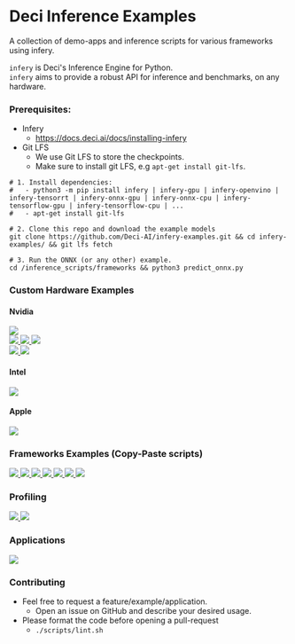 # Deci Inference Examples

A collection of demo-apps and inference scripts for various frameworks using infery.

`infery` is Deci's Inference Engine for Python.<br>`infery` aims to provide a robust API for inference and benchmarks,
on any hardware.

### Prerequisites:
- Infery
    - https://docs.deci.ai/docs/installing-infery
- Git LFS
    - We use Git LFS to store the checkpoints.
    - Make sure to install git LFS, e.g `apt-get install git-lfs`.

```shell
# 1. Install dependencies: 
#   - python3 -m pip install infery | infery-gpu | infery-openvino | infery-tensorrt | infery-onnx-gpu | infery-onnx-cpu | infery-tensorflow-gpu | infery-tensorflow-cpu | ...
#   - apt-get install git-lfs

# 2. Clone this repo and download the example models
git clone https://github.com/Deci-AI/infery-examples.git && cd infery-examples/ && git lfs fetch

# 3. Run the ONNX (or any other) example.
cd /inference_scripts/frameworks && python3 predict_onnx.py
```

### Custom Hardware Examples
#### Nvidia
<a href="https://github.com/Deci-AI/infery-examples/blob/master/inference_scripts/frameworks/predict_tensorrt.py"><img src="https://img.shields.io/badge/Nvidia-GPU-green"></a> <br>
<a href="https://github.com/Deci-AI/infery-examples/blob/master/inference_scripts/frameworks/predict_tensorrt.py">
<img src="https://img.shields.io/badge/Jetson-Orin AGX-green">
</a>
<a href="https://github.com/Deci-AI/infery-examples/blob/master/inference_scripts/frameworks/predict_tensorrt.py">
<img src="https://img.shields.io/badge/Jetson-Xavier AGX-green">
</a>
<a href="https://github.com/Deci-AI/infery-examples/blob/master/inference_scripts/frameworks/predict_tensorrt.py">
<img src="https://img.shields.io/badge/Jetson-Nano-green">
</a>
<br>
<a href="https://github.com/Deci-AI/infery-examples/blob/master/inference_scripts/frameworks/predict_tensorrt.py">
<img src="https://img.shields.io/badge/Cloud-T4-green">
</a>
<a href="https://github.com/Deci-AI/infery-examples/blob/master/inference_scripts/frameworks/predict_tensorrt.py">
<img src="https://img.shields.io/badge/Cloud-V100-green">
</a>
    
#### Intel
<a href="https://github.com/Deci-AI/infery-examples/blob/master/inference_scripts/frameworks/predict_openvino.py"><img src="https://img.shields.io/badge/Intel-CPU-green"></a>
#### Apple
<a href="https://github.com/Deci-AI/infery-examples/blob/master/inference_scripts/frameworks/predict_coreml.py">
    <img src="https://img.shields.io/badge/Apple-CoreML-blue">
</a>


### Frameworks Examples (Copy-Paste scripts)

<a href="https://github.com/Deci-AI/infery-examples/blob/master/inference_scripts/frameworks/predict_tensorrt.py">
    <img src="https://img.shields.io/badge/example-TensorRT-blue">
</a>
<a href="https://github.com/Deci-AI/infery-examples/blob/master/inference_scripts/frameworks/predict_onnx.py">
    <img   src="https://img.shields.io/badge/example-ONNX-blue">
</a>
<a href="https://github.com/Deci-AI/infery-examples/blob/master/inference_scripts/frameworks/predict_tensorflow.py">
    <img src="https://img.shields.io/badge/example-TensorFlow-blue">
</a>
<a href="https://github.com/Deci-AI/infery-examples/blob/master/inference_scripts/frameworks/predict_openvino.py">
    <img src="https://img.shields.io/badge/example-OpenVino-blue"> 
</a>
<a href="https://github.com/Deci-AI/infery-examples/blob/master/inference_scripts/frameworks/predict_torch.py">
    <img src="https://img.shields.io/badge/example-PyTorch-blue">
</a>
<a href="https://github.com/Deci-AI/infery-examples/blob/master/inference_scripts/frameworks/predict_tflite.py">
    <img src="https://img.shields.io/badge/example-TFLite-blue">
</a>
<a href="https://github.com/Deci-AI/infery-examples/blob/master/inference_scripts/frameworks/predict_coreml.py">
    <img src="https://img.shields.io/badge/example-CoreML-blue">
</a>

### Profiling

<a href="https://github.com/Deci-AI/infery-examples/blob/master/inference_scripts/model_profiling_and_inspection/tensorrt_layers_profiling.py">
<img src="https://img.shields.io/badge/example-TensorRT Layers Profiling-purple"> 
</a>

<a href="https://github.com/Deci-AI/infery-examples/blob/master/inference_notebooks/model_inspection.ipynb">
<img src="https://img.shields.io/badge/notebook-Model Inspection-purple"> 
</a>


### Applications
<a href="https://github.com/Deci-AI/infery-examples/blob/master/inference_scripts/tasks/nlp/bert_sentiment_analysis.py">
    <img src="https://img.shields.io/badge/Bert-Sentiment Analysis-orange">
</a>

### Contributing
- Feel free to request a feature/example/application.
  - Open an issue on GitHub and describe your desired usage.
- Please format the code before opening a pull-request
    - `./scripts/lint.sh`
